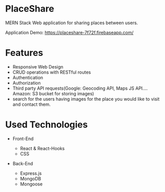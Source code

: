 # PlaceShare
MERN Stack Web application for sharing places between users.

Application Demo: https://placeshare-7f72f.firebaseapp.com/

# Features

* Responsive Web Design
* CRUD operations with RESTful routes
* Authentication
* Authorization
* Third party API requests(Google: Geocoding API, Maps JS API.... Amazon: S3 bucket for storing images)
* search for the users having images for the place you would like to visit and contact them.

# Used Technologies

* Front-End
  * React & React-Hooks
  * CSS
  
* Back-End
  * Express.js
  * MongoDB
  * Mongoose
  


